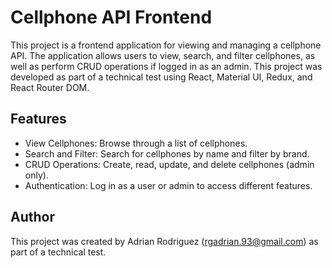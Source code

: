 # Cellphone API Frontend

This project is a frontend application for viewing and managing a cellphone API. The application allows users to view, search, and filter cellphones, as well as perform CRUD operations if logged in as an admin. This project was developed as part of a technical test using React, Material UI, Redux, and React Router DOM.

## Features

- View Cellphones: Browse through a list of cellphones.
- Search and Filter: Search for cellphones by name and filter by brand.
- CRUD Operations: Create, read, update, and delete cellphones (admin only).
- Authentication: Log in as a user or admin to access different features.

## Author

This project was created by Adrian Rodriguez (rgadrian.93@gmail.com) as part of a technical test.

